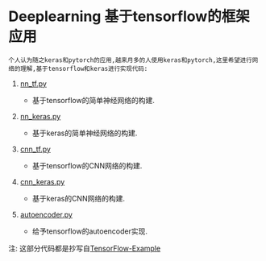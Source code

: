 # Deeplearning 基于tensorflow的框架应用
    个人认为随之keras和pytorch的应用,越来月多的人使用keras和pytorch,这里希望进行网络的理解,基于tensorflow和keras进行实现代码:
1. [nn_tf.py](./nn_tf.py) 

    + 基于tensorflow的简单神经网络的构建.

2. [nn_keras.py](./nn_tf.py) 

    + 基于keras的简单神经网络的构建.

3. [cnn_tf.py](./nn_tf.py) 

    + 基于tensorflow的CNN网络的构建.

4. [cnn_keras.py](./nn_tf.py) 

    + 基于keras的CNN网络的构建.

5. [autoencoder.py](./autoencoder.py)
    + 给予tensorflow的autoencoder实现.







注: 这部分代码都是抄写自[TensorFlow-Example]()
